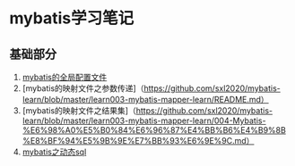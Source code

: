 # mybatis学习笔记



## 基础部分
1. [mybatis的全局配置文件](https://github.com/sxl2020/mybatis-learn/blob/master/learn002-mybatis-config-file/README.md)
2. [mybatis的映射文件之参数传递]（https://github.com/sxl2020/mybatis-learn/blob/master/learn003-mybatis-mapper-learn/README.md）
3. [mybatis的映射文件之结果集]（https://github.com/sxl2020/mybatis-learn/blob/master/learn003-mybatis-mapper-learn/004-Mybatis-%E6%98%A0%E5%B0%84%E6%96%87%E4%BB%B6%E4%B9%8B%E8%BF%94%E5%9B%9E%E7%BB%93%E6%9E%9C.md）
4. [mybatis之动态sql](https://github.com/sxl2020/mybatis-learn/blob/master/learn004-mybatis-dynamic-sql/README.md)

